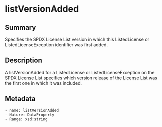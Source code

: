<!-- Automatically generated by spec-parser v2.0.0 on 2023-12-25T20:28:21.783513+00:00 -->
<!-- SPDX-License-Identifier: Community-Spec-1.0 -->

# listVersionAdded

## Summary

Specifies the SPDX License List version in which this ListedLicense or
ListedLicenseException identifier was first added.


## Description

A listVersionAdded for a ListedLicense or ListedLicenseException on the SPDX
License List specifies which version release of the License List was the first
one in which it was included.


## Metadata

    - name: listVersionAdded
    - Nature: DataProperty
    - Range: xsd:string




